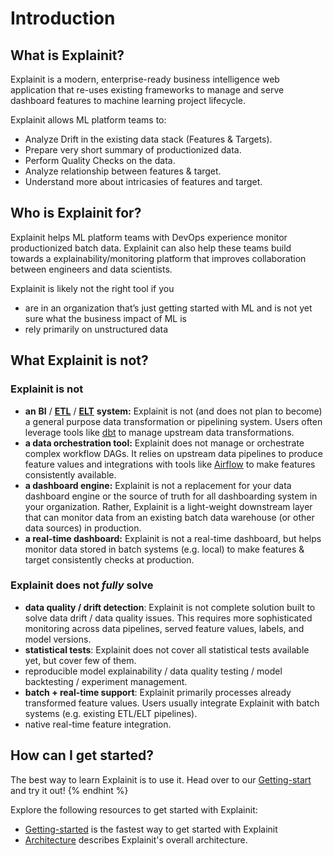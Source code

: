 # Introduction

## What is Explainit?
Explainit is a modern, enterprise-ready business intelligence web application that re-uses existing frameworks to manage and serve dashboard features to machine learning project lifecycle.

Explainit allows ML platform teams to:
* Analyze Drift in the existing data stack (Features & Targets).
* Prepare very short summary of productionized data.
* Perform Quality Checks on the data.
* Analyze relationship between features & target.
* Understand more about intricasies of features and target.

## Who is Explainit for?
Explainit helps ML platform teams with DevOps experience monitor productionized batch data. Explainit can also help these teams build towards a explainability/monitoring platform that improves collaboration between engineers and data scientists.

Explainit is likely not the right tool if you
* are in an organization that’s just getting started with ML and is not yet sure what the business impact of ML is
* rely primarily on unstructured data

## What Explainit is not?

### Explainit is not

* **an** **BI** / [**ETL**](https://en.wikipedia.org/wiki/Extract,\_transform,\_load) / [**ELT**](https://en.wikipedia.org/wiki/Extract,\_load,\_transform) **system:** Explainit is not (and does not plan to become) a general purpose data transformation or pipelining system. Users often leverage tools like [dbt](https://www.getdbt.com) to manage upstream data transformations.
* **a data orchestration tool:** Explainit does not manage or orchestrate complex workflow DAGs. It relies on upstream data pipelines to produce feature values and integrations with tools like [Airflow](https://airflow.apache.org) to make features consistently available.
* **a dashboard engine:** Explainit is not a replacement for your data dashboard engine or the source of truth for all dashboarding system in your organization. Rather, Explainit is a light-weight downstream layer that can monitor data from an existing batch data warehouse (or other data sources) in production.
* **a real-time dashboard:** Explainit is not a real-time dashboard, but helps monitor data stored in batch systems (e.g. local) to make features & target consistently checks at production.

### Explainit does not _fully_ solve
* **data quality / drift detection**: Explainit is not complete solution built to solve data drift / data quality issues. This requires more sophisticated monitoring across data pipelines, served feature values, labels, and model versions.
* **statistical tests**: Explainit does not cover all statistical tests available yet, but cover few of them.
* reproducible model explainability / data quality testing / model backtesting / experiment management.
* **batch + real-time support**: Explainit primarily processes already transformed feature values. Users usually integrate Explainit with batch systems (e.g. existing ETL/ELT pipelines).
* native real-time feature integration.

## How can I get started?

The best way to learn Explainit is to use it. Head over to our [Getting-start](getting-started.md) and try it out!
{% endhint %}

Explore the following resources to get started with Explainit:

* [Getting-started](getting-started.md) is the fastest way to get started with Explainit
* [Architecture](codebase-structure.md) describes Explainit's overall architecture.
